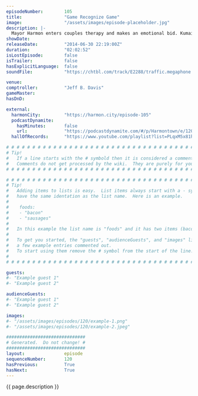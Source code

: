 ```yaml
---
episodeNumber:        105
title:                "Game Recognize Game"
image:                "/assets/images/episode-placeholder.jpg"
description: |-
  Mayor Harmon enters couples therapy and makes an emotional bid. Kumail Nanjiani is back and doesn't understand why Jeff talks to strangers. Doctors are too prostate happy and a Brazilian fan from Rio defends them. Just a great episode from top to bottom, enjoy.
showDate:             
releaseDate:          "2014-06-30 22:19:00Z"
duration:             "02:02:52"
isLostEpisode:        false
isTrailer:            false
hasExplicitLanguage:  false
soundFile:            "https://chtbl.com/track/E2288/traffic.megaphone.fm/STA8463661551.mp3?updated=1556325651"

venue:                
comptroller:          "Jeff B. Davis"
gameMaster:           
hasDnD:               

external:
  harmonCity:         "https://harmon.city/episode-105"
  podcastDynamite:
    hasMinutes:       false
    url:              "https://podcastdynamite.com/#/p/Harmontown/e/120/105"
  hallOfRecords:      "https://www.youtube.com/playlist?list=PLqxM5x81hNOYKWtAEmvK-sFEuSqQmzMHY"

# # # # # # # # # # # # # # # # # # # # # # # # # # # # # # # # # # # # # # # # # # # # #
# Tip!
#   If a line starts with the # symbold then it is considered a comment.
#   Comments do not get processed by the wiki.  They are purely for your information.
# # # # # # # # # # # # # # # # # # # # # # # # # # # # # # # # # # # # # # # # # # # # #

# # # # # # # # # # # # # # # # # # # # # # # # # # # # # # # # # # # # # # # # # # # # #
# Tip!
#   Adding items to lists is easy.  List items always start with a - symbol and have
#   have the same identation as the list name.  Here is an example.
#
#    foods:
#    - "bacon"
#    - "sausages"
#
#   In this example the list name is "foods" and it has two items (bacon, and sausages).
#
#   To get you started, the "guests", "audienceGuests", and "images" lists below have
#   a few example entries commented out.
#   To start using them remove the # symbol from the start of the line.
#
# # # # # # # # # # # # # # # # # # # # # # # # # # # # # # # # # # # # # # # # # # # # #

guests:
#- "Example guest 1"
#- "Example guest 2"

audienceGuests:
#- "Example guest 1"
#- "Example guest 2"

images:
#- "/assets/images/episodes/120/example-1.png"
#- "/assets/images/episodes/120/example-2.jpeg"

##############################
# Generated.  Do not change! #
##############################
layout:               episode
sequenceNumber:       120
hasPrevious:          True
hasNext:              True
---
```


<!-- The episode description will be rendered here -->
{{ page.description }}

<!-- Add your content BELOW here -->
<!-- vvvvvvvvvvvvvvvvvvvvvvvvvvv -->




<!-- ^^^^^^^^^^^^^^^^^^^^^^^^^^^ -->
<!-- Add your content ABOVE here -->

<!-- The episode gallery will be rendered here -->